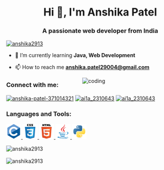 
<h1 align="center">Hi 👋, I'm Anshika Patel</h1>
<h3 align="center">A passionate web developer from India</h3>

<p align="left"> <a href="https://github.com/ryo-ma/github-profile-trophy"><img src="https://github-profile-trophy.vercel.app/?username=anshika2913" alt="anshika2913" /></a> </p>

- 🌱 I’m currently learning **Java, Web Development**

- 📫 How to reach me **anshika.patel29004@gmail.com**

<img align="right" alt="coding" width="300" src="https://user-images.githubusercontent.com/74038190/236119160-976a0405-caa7-470c-9356-16d43402ea0a.gif">
<h3 align="left">Connect with me:</h3>
<p align="left">
<a href="https://linkedin.com/in/anshika-patel-371014321" target="blank"><img align="center" src="https://raw.githubusercontent.com/rahuldkjain/github-profile-readme-generator/master/src/images/icons/Social/linked-in-alt.svg" alt="anshika-patel-371014321" height="30" width="40" /></a>
<a href="https://www.hackerrank.com/ai1a_2310643" target="blank"><img align="center" src="https://raw.githubusercontent.com/rahuldkjain/github-profile-readme-generator/master/src/images/icons/Social/hackerrank.svg" alt="ai1a_2310643" height="30" width="40" /></a>
<a href="https://www.leetcode.com/ai1a_2310643" target="blank"><img align="center" src="https://raw.githubusercontent.com/rahuldkjain/github-profile-readme-generator/master/src/images/icons/Social/leet-code.svg" alt="ai1a_2310643" height="30" width="40" /></a>
</p>

<h3 align="left">Languages and Tools:</h3>
<p align="left"> <a href="https://www.cprogramming.com/" target="_blank" rel="noreferrer"> <img src="https://raw.githubusercontent.com/devicons/devicon/master/icons/c/c-original.svg" alt="c" width="40" height="40"/> </a> <a href="https://www.w3schools.com/css/" target="_blank" rel="noreferrer"> <img src="https://raw.githubusercontent.com/devicons/devicon/master/icons/css3/css3-original-wordmark.svg" alt="css3" width="40" height="40"/> </a> <a href="https://www.w3.org/html/" target="_blank" rel="noreferrer"> <img src="https://raw.githubusercontent.com/devicons/devicon/master/icons/html5/html5-original-wordmark.svg" alt="html5" width="40" height="40"/> </a> <a href="https://www.java.com" target="_blank" rel="noreferrer"> <img src="https://raw.githubusercontent.com/devicons/devicon/master/icons/java/java-original.svg" alt="java" width="40" height="40"/> </a> <a href="https://www.python.org" target="_blank" rel="noreferrer"> <img src="https://raw.githubusercontent.com/devicons/devicon/master/icons/python/python-original.svg" alt="python" width="40" height="40"/> </a> </p>

<p><img align="center" src="https://github-readme-stats.vercel.app/api/top-langs?username=anshika2913&show_icons=true&locale=en&layout=compact" alt="anshika2913" /></p>

<p><img align="center" src="https://github-readme-streak-stats.herokuapp.com/?user=anshika2913&" alt="anshika2913" /></p>
